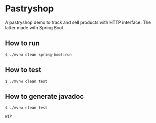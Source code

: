 # Pastryshop

A pastryshop demo to track and sell products with HTTP interface. The latter made with Spring Boot.

## How to run

```shell
$ ./mvnw clean spring-boot:run
```

## How to test

```shell
$ ./mvnw clean test
```

## How to generate javadoc

```shell
$ ./mvnw clean test
```

`WIP`

